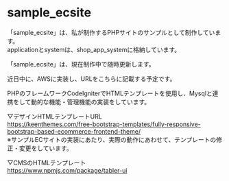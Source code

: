 # sample_ecsite

「sample_ecsite」は、私が制作するPHPサイトのサンプルとして制作しています。<br>
applicationとsystemは、shop_app_systemに格納しています。

「sample_ecsite」は、現在制作中で随時更新します。

近日中に、AWSに実装し、URLをこちらに記載する予定です。

PHPのフレームワークCodeIgniterでHTMLテンプレートを使用し、Mysqlと連携をして動的な機能・管理機能の実装をしています。

▽デザインHTMLテンプレートURL<br>
https://keenthemes.com/free-bootstrap-templates/fully-responsive-bootstrap-based-ecommerce-frontend-theme/<br>
※サンプルECサイトの実装にあたり、実際の動作にあわせて、テンプレートの修正・変更をしています。

▽CMSのHTMLテンプレート<br>
https://www.npmjs.com/package/tabler-ui

